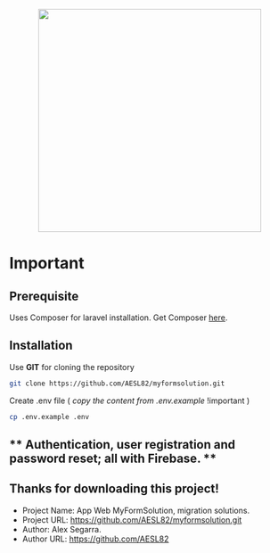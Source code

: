 <p align="center"><a href="https://laravel.com" target="_blank"><img src="https://raw.githubusercontent.com/laravel/art/master/logo-lockup/5%20SVG/2%20CMYK/1%20Full%20Color/laravel-logolockup-cmyk-red.svg" width="400"></a></p>

# Important

## Prerequisite

Uses Composer for laravel installation. Get Composer [here](https://getcomposer.org/download/).

## Installation

Use **GIT** for cloning the repository

```bash
git clone https://github.com/AESL82/myformsolution.git
```

Create .env file ( *copy the content from .env.example* !important )

```bash
cp .env.example .env
```

<h2>** Authentication, user registration and password reset; all with Firebase. **</h2>

## Thanks for downloading this project!

- Project Name: App Web MyFormSolution, migration solutions.
- Project URL: https://github.com/AESL82/myformsolution.git
- Author: Alex Segarra.
- Author URL: https://github.com/AESL82

